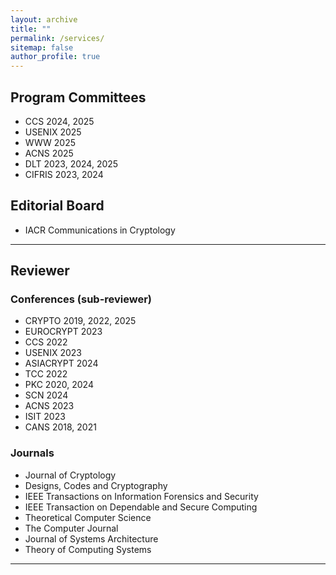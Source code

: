 ```yaml
---
layout: archive
title: ""
permalink: /services/
sitemap: false
author_profile: true
---
```


## Program Committees ##

- CCS 2024, 2025
- USENIX 2025
- WWW 2025
- ACNS 2025
- DLT 2023, 2024, 2025
- CIFRIS 2023, 2024

## Editorial Board ##

- IACR Communications in Cryptology

---

## Reviewer ##

### Conferences (sub-reviewer) ####

- CRYPTO 2019, 2022, 2025
- EUROCRYPT 2023
- CCS 2022 
- USENIX 2023
- ASIACRYPT 2024
- TCC 2022
- PKC 2020, 2024
- SCN 2024
- ACNS 2023
- ISIT 2023
- CANS 2018, 2021

### Journals ####

- Journal of Cryptology
- Designs, Codes and Cryptography
- IEEE Transactions on Information Forensics and Security
- IEEE Transaction on Dependable and Secure Computing 
- Theoretical Computer Science 
- The Computer Journal 
- Journal of Systems Architecture
- Theory of Computing Systems

---

<!-- ## Other ##

- **Session Chair @ TPMPC 23**, Aarhus University, Aarhus, Denmark

- **Session Chair @ CCS 22**, Los Angeles, CA  
*Track*: Advanced Public Key Primitives -->
